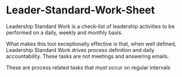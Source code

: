 # Leader-Standard-Work-Sheet
Leadership Standard Work is a check-list of leadership activities to be performed on a daily, weekly and monthly basis.

What makes this tool exceptionally effective is that, when well defined, Leadership Standard Work drives process definition 
and daily accountability. These tasks are not meetings and answering emails. 

These are process related tasks that must occur on regular intervals
